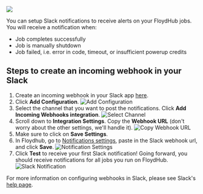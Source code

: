 ![](../img/slack_notifications/FloydHubSlack.png)

You can setup Slack notifications to receive alerts on your FloydHub jobs.  You will receive a notification when:

* Job completes successfully
* Job is manually shutdown
* Job failed, i.e. error in code, timeout, or insufficient powerup credits


## Steps to create an incoming webhook in your Slack

1. Create an incoming webhook in your Slack app [here](https://slack.com/apps/A0F7XDUAZ-incoming-webhooks).
1. Click **Add Configuration**.
![Add Configuration](../img/slack_notifications/AddConfiguration.jpg)
1. Select the channel that you want to post the notifications. Click **Add Incoming Webhooks integration**.
![Select Channel](../img/slack_notifications/SelectChannel.png)
1. Scroll down to **Integration Settings**. Copy the **Webhook URL** (don't worry about the other settings, we'll handle it).
![Copy Webhook URL](../img/slack_notifications/WebhookURL.png)
1. Make sure to click on **Save Settings**.
1. In Floydhub, go to [Notifications settings](https://www.floydhub.com/settings/notifications), paste in the Slack webhook url, and click **Save**.
![Notification Settings](../img/slack_notifications/NotificationSettings.png)
1. Click **Test** to receive your first Slack notification! Going forward, you should receive notifications for all jobs you run on FloydHub.
![Slack Notification](../img/slack_notifications/notification.png)

For more information on configuring webhooks in Slack, please see Slack's
[help page](https://get.slack.help/hc/en-us/articles/115005265063-Incoming-WebHooks-for-Slack).
